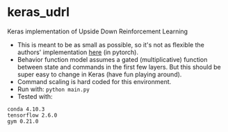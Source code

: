 # keras_udrl
Keras implementation of Upside Down Reinforcement Learning

* This is meant to be as small as possible, so it's not as flexible the authors' implementation [here](https://colab.research.google.com/drive/1ynS9g7YzFpNSwhva2_RDKYLjyGckCA8H?usp=sharing#scrollTo=Ypw6MFWIovhC) (in pytorch).
* Behavior function model assumes a gated (multiplicative) function between state and commands in the first few layers. But this should be super easy to change in Keras (have fun playing around).
* Command scaling is hard coded for this environment.
* Run with: `python main.py`
* Tested with:
```
conda 4.10.3
tensorflow 2.6.0
gym 0.21.0
```
